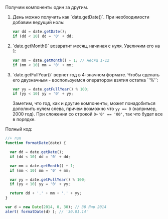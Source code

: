 Получим компоненты один за другим.
<ol>
<li>День можно получить как `date.getDate()`. При необходимости добавим ведущий ноль:

```js
var dd = date.getDate();
if (dd < 10) dd = '0' + dd;
```

</li>
<li>`date.getMonth()` возвратит месяц, начиная с нуля. Увеличим его на 1:

```js
var mm = date.getMonth() + 1; // месяц 1-12
if (mm < 10) mm = '0' + mm;
```

</li>
<li>`date.getFullYear()` вернет год в 4-значном формате. Чтобы сделать его двузначным - воспользуемся оператором взятия остатка `'%'`:

```js
var yy = date.getFullYear() % 100;
if (yy < 10) yy = '0' + yy;
```

Заметим, что год, как и другие компоненты, может понадобиться дополнить нулем слева, причем возможно что `yy == 0` (например, 2000 год). При сложении со строкой `0+'0' == '00'`, так что будет все в порядке.
</li>
</ol>

Полный код:

```js
//+ run
function formatDate(date) {

  var dd = date.getDate();
  if (dd < 10) dd = '0' + dd;

  var mm = date.getMonth() + 1;
  if (mm < 10) mm = '0' + mm;

  var yy = date.getFullYear() % 100;
  if (yy < 10) yy = '0' + yy;

  return dd + '.' + mm + '.' + yy;
}

var d = new Date(2014, 0, 30); // 30 Янв 2014
alert( formatDate(d) ); // '30.01.14'
```

